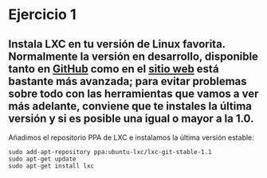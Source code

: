 # Ejercicio 1
## Instala LXC en tu versión de Linux favorita. Normalmente la versión en desarrollo, disponible tanto en [GitHub](http://github.com/lxc/lxc) como en el [sitio web](http://linxcontainers.com/) está bastante más avanzada; para evitar problemas sobre todo con las herramientas que vamos a ver más adelante, conviene que te instales la última versión y si es posible una igual o mayor a la 1.0.

Añadimos el repositorio PPA de LXC e instalamos la última versión estable:

```
sudo add-apt-repository ppa:ubuntu-lxc/lxc-git-stable-1.1
sudo apt-get update
sudo apt-get install lxc
```
